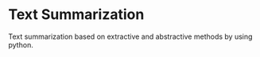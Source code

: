 # Text Summarization

Text summarization based on extractive and abstractive methods by using python.
